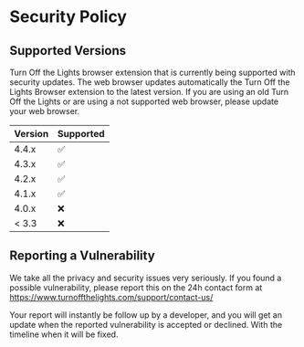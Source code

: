 # Security Policy

## Supported Versions

Turn Off the Lights browser extension that is currently being supported with security updates. The web browser updates automatically the Turn Off the Lights Browser extension to the latest version. If you are using an old Turn Off the Lights or are using a not supported web browser, please update your web browser.

| Version | Supported          |
| ------- | ------------------ |
| 4.4.x   | :white_check_mark: |
| 4.3.x   | :white_check_mark: |
| 4.2.x   | :white_check_mark: |
| 4.1.x   | :white_check_mark: |
| 4.0.x   | :x:                |
| < 3.3   | :x:                |

## Reporting a Vulnerability

We take all the privacy and security issues very seriously. If you found a possible vulnerability, please report this on the 24h contact form at https://www.turnoffthelights.com/support/contact-us/

Your report will instantly be follow up by a developer, and you will get an update when the reported vulnerability is accepted or declined. With the timeline when it will be fixed.
